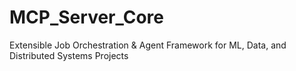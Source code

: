 # MCP_Server_Core
Extensible Job Orchestration &amp; Agent Framework for ML, Data, and Distributed Systems Projects
